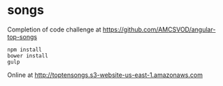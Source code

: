 # songs
Completion of code challenge at https://github.com/AMCSVOD/angular-top-songs
```
npm install
bower install
gulp
```

Online at http://toptensongs.s3-website-us-east-1.amazonaws.com

